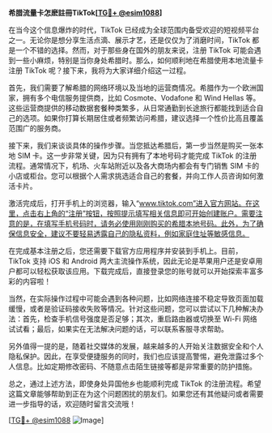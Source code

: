 **希腊流量卡怎麽註冊TikTok[[TG💪+ @esim1088](https://t.me/s/esim1088)]**

在当今这个信息爆炸的时代，TikTok 已经成为全球范围内备受欢迎的短视频平台之一。无论你是想分享生活点滴、展示才艺，还是仅仅为了消磨时间，TikTok 都是一个不错的选择。然而，对于那些身在国外的朋友来说，注册 TikTok 可能会遇到一些小麻烦，特别是当你身处希腊时。那么，如何顺利地在希腊使用本地流量卡注册 TikTok 呢？接下来，我将为大家详细介绍这一过程。

首先，我们需要了解希腊的网络环境以及当地的运营商情况。希腊作为一个欧洲国家，拥有多个电信服务提供商，比如 Cosmote、Vodafone 和 Wind Hellas 等。这些运营商提供的移动数据套餐种类繁多，从日常通勤到长途旅行都能找到适合自己的选项。如果你打算长期居住或者频繁访问希腊，建议选择一个性价比高且覆盖范围广的服务商。

接下来，我们来谈谈具体的操作步骤。当您抵达希腊后，第一步当然是购买一张本地 SIM 卡。这一步非常关键，因为只有拥有了本地号码才能完成 TikTok 的注册流程。通常情况下，机场、火车站附近以及各大商场内都会有专门销售 SIM 卡的小店或柜台。您可以根据个人需求挑选适合自己的套餐，并向工作人员咨询如何激活卡片。

激活完成后，打开手机上的浏览器，输入“www.tiktok.com”进入官方网站。在这里，点击右上角的“注册”按钮，按照提示填写相关信息即可开始创建账户。需要注意的是，在填写手机号码时，请务必使用刚刚购买的希腊本地号码。此外，为了确保信息安全，建议不要轻易透露自己的隐私资料，例如家庭住址等敏感信息。

在完成基本注册之后，您还需要下载官方应用程序并安装到手机上。目前，TikTok 支持 iOS 和 Android 两大主流操作系统，因此无论是苹果用户还是安卓用户都可以轻松获取该应用。下载完成后，直接登录您的账号就可以开始探索丰富多彩的内容啦！

当然，在实际操作过程中可能会遇到各种问题，比如网络连接不稳定导致页面加载缓慢，或者是验证码接收失败等情况。针对这些问题，您可以尝试以下几种解决办法：首先，检查手机信号强度是否足够；其次，重启路由器或切换至 Wi-Fi 网络试试看；最后，如果实在无法解决问题的话，可以联系客服寻求帮助。

另外值得一提的是，随着社交媒体的发展，越来越多的人开始关注数据安全和个人隐私保护。因此，在享受便捷服务的同时，我们也应该提高警惕，避免泄露过多个人信息。比如定期修改密码、不随意点击陌生链接等都是非常重要的防护措施。

总之，通过上述方法，即使身处异国他乡也能顺利完成 TikTok 的注册流程。希望这篇文章能够帮助到正在为这个问题困扰的朋友们。如果您还有其他疑问或者需要进一步指导的话，欢迎随时留言交流哦！

[[TG💪+ @esim1088](https://t.me/s/esim1088) ![Image](https://i.postimg.cc/4NQfJmqS/Snipaste-2025-05-13-00-14-12.png)]